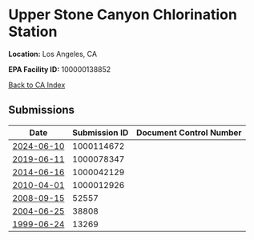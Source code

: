 # Upper Stone Canyon Chlorination Station

**Location:** Los Angeles, CA

**EPA Facility ID:** 100000138852

[Back to CA Index](../../index.md)

## Submissions

| Date | Submission ID | Document Control Number |
|------|--------------|-------------------------|
| [2024-06-10](submissions/1000114672.md) | 1000114672 |  |
| [2019-06-11](submissions/1000078347.md) | 1000078347 |  |
| [2014-06-16](submissions/1000042129.md) | 1000042129 |  |
| [2010-04-01](submissions/1000012926.md) | 1000012926 |  |
| [2008-09-15](submissions/52557.md) | 52557 |  |
| [2004-06-25](submissions/38808.md) | 38808 |  |
| [1999-06-24](submissions/13269.md) | 13269 |  |
